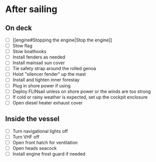 # After sailing

## On deck

- [ ] [[engine#Stopping the engine|Stop the engine]]
- [ ] Stow flag
- [ ] Stow boathooks
- [ ] Install fenders as needed
- [ ] Install mainsail sun cover
- [ ] Tie safety strap around the rolled genoa
- [ ] Hoist "silencer fender" up the mast
- [ ] Install and tighten inner forestay
- [ ] Plug in shore power if using
- [ ] Deploy FLINsail unless on shore power or the winds are too strong
- [ ] If cold or rainy weather is expected, set up the cockpit enclosure
- [ ] Open diesel heater exhaust cover

## Inside the vessel

- [ ] Turn navigational lights off
- [ ] Turn VHF off
- [ ] Open front hatch for ventilation
- [ ] Open heads seacock
- [ ] Install engine frost guard if needed